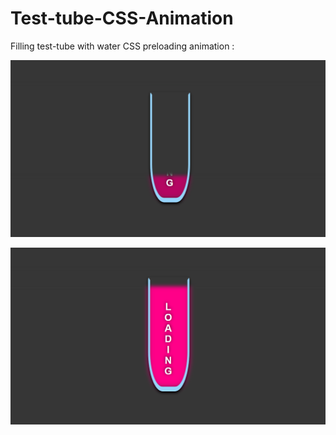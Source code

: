 # Test-tube-CSS-Animation
Filling test-tube with water CSS preloading animation :

![Image 2](https://github.com/Shashank1902/Test-tube-CSS-Animation/blob/master/Test-tube%20image%202.png)

![Image 2](https://github.com/Shashank1902/Test-tube-CSS-Animation/blob/master/Test-tube%20image%201.png)


